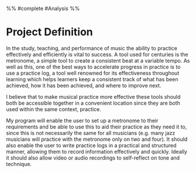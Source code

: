 %%
#complete
#Analysis
%%
# Project Definition

In the study, teaching, and performance of music the ability to practice effectively and efficiently is vital to success. A tool used for centuries is the metronome, a simple tool to create a consistent beat at a variable tempo. As well as this, one of the best ways to accelerate progress in practice is to use a practice log, a tool well renowned for its effectiveness throughout learning which helps learners keep a consistent track of what has been achieved, how it has been achieved, and where to improve next.  

I believe that to make musical practice more effective these tools should both be accessible together in a convenient location since they are both used within the same context, practice. 

My program will enable the user to set up a metronome to their requirements and be able to use this to aid their practice as they need it to, since this is not necessarily the same for all musicians (e.g. many jazz musicians will practice with the metronome only on two and four). It should also enable the user to write practice logs in a practical and structured manner, allowing them to record information effectively and quickly. Ideally it should also allow video or audio recordings to self-reflect on tone and technique.